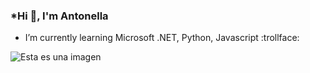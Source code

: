 ### *Hi 👋, I'm Antonella

- I’m currently learning Microsoft .NET, Python, Javascript   :trollface:

![Esta es una imagen](https://myoctocat.com/assets/images/octocats/octocat-18.png)
<!--
**antonellagustina/antonellagustina** is a ✨ _special_ ✨ repository because its `README.md` (this file) appears on your GitHub profile.

Here are some ideas to get you started:

- 🔭 I’m currently working on ...
- 🌱 I’m currently learning ...
- 👯 I’m looking to collaborate on ...
- 🤔 I’m looking for help with ...
- 💬 Ask me about ...
- 📫 How to reach me: ...
- 😄 Pronouns: ...
- ⚡ Fun fact: ...
-->
